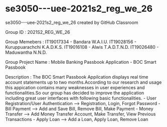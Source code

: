 # se3050---uee-2021s2_reg_we_26
se3050---uee-2021s2_reg_we_26 created by GitHub Classroom

Group ID : 2021S2_REG_WE_26

Group Memebers : 
IT19017334 - Bandara W.A.I.U.
IT19028156 - Kuruppuarachchi K.A.D.K.S.
IT19016108 - Alwis T.A.D.T.N.D.
IT19026480 - Maduwantha N.N.D.

Group Project Name : Mobile Banking Passbook Application - BOC Smart Passbook

Description : The BOC Smart Passbook Appilcation displays real time account statements up to two months.According to our research and usage this appication
              contains many weaknesses in user experiences and functionalities.So our group has decided to improve the application including great user interfaces 
              with following basic functionalities.
               - User Registration/User Authentication  --> Registration, Login, Forgot Password
               - Bill Payment                           --> Add and Save Bill, Remove Bill, Make Payment
               - Money Transfer                         --> Add Money Transfer Account, Make Transfer, View Previous Transactions
    	         - Apply Loan                             --> Add a Loan, Apply Loan, Remove Loan
